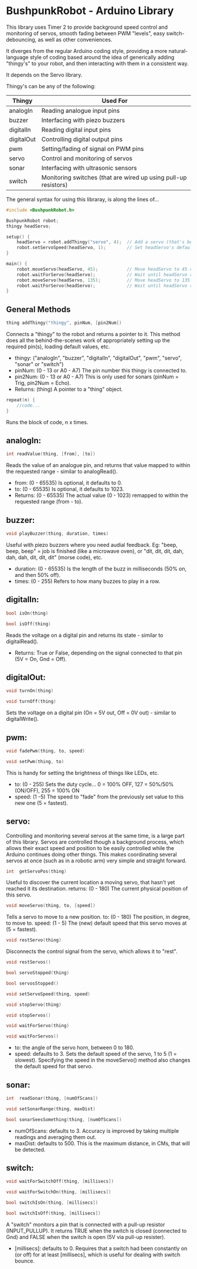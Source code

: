 BushpunkRobot - Arduino Library
================================

This library uses Timer 2 to provide background speed control and monitoring of servos, smooth fading between PWM "levels", easy switch-debouncing, as well as other conveniences.

It diverges from the regular Arduino coding style, providing a more natural-language style of coding based around the idea of generically adding "thingy's" to your robot, and then interacting with them in a consistent way.

It depends on the Servo library.

Thingy's can be any of the following:

| Thingy     | Used For |
| ---------- | -------- |
| analogIn   | Reading analogue input pins |
| buzzer     | Interfacing with piezo buzzers |
| digitalIn  | Reading digital input pins |
| digitalOut | Controlling digital output pins |
| pwm        | Setting/fading of signal on PWM pins |
| servo      | Control and monitoring of servos |
| sonar      | Interfacing with ultrasonic sensors |
| switch     | Monitoring switches (that are wired up using pull-up resistors) |

The general syntax for using this libraray, is along the lines of...
```cpp
#include <BushpunkRobot.h>

BushpunkRobot robot;
thingy headServo;

setup() {
    headServo = robot.addThingy("servo", 4);  // Add a servo (that's been connected to pin 4) and call it headServo
    robot.setServoSpeed(headServo, 1);        // Set headServo's default speed to 1 (slowest)
}

main() {
    robot.moveServo(headServo, 45);           // Move headServo to 45 degrees
    robot.waitForServo(headServo);            // Wait until headServo reaches its destination (45 degrees)
    robot.moveServo(headServo, 135);          // Move headServo to 135 degrees
    robot.waitForServo(headServo);            // Wait until headServo reaches its destination (135 degrees)
}
```

General Methods
---------------
```cpp
thing addThingy("thingy", pinNum, [pin2Num])
```
Connects a "thingy" to the robot and returns a pointer to it. This method does all the behind-the-scenes work of appropriately setting up the required pin(s), loading default values, etc.
  * thingy:  ("analogIn", "buzzer", "digitalIn", "digitalOut", "pwm", "servo", "sonar" or "switch")
  * pinNum:  (0 - 13 or A0 - A7) The pin number this thingy is connected to.
  * pin2Num: (0 - 13 or A0 - A7) This is only used for sonars (pinNum = Trig, pin2Num = Echo).
  * Returns: (thing) A pointer to a "thing" object.

```cpp
repeat(n) {
    //code...
}
```
Runs the block of code, n x times.

analogIn:
---------
```cpp
int readValue(thing, [from], [to])
```
Reads the value of an analogue pin, and returns that value mapped to within the requested range - similar to analogRead().
  * from:    (0 - 65535) Is optional, it defaults to 0.
  * to:      (0 - 65535) Is optional, it defaults to 1023.
  * Returns: (0 - 65535) The actual value (0 - 1023) remapped to within the requested range (from - to).

buzzer:
-------
```cpp
void playBuzzer(thing, duration, times)
```
Useful with piezo buzzers where you need audial feedback. Eg: "beep, beep, beep" = job is finished (like a microwave oven), or "dit, dit, dit, dah, dah, dah, dit, dit, dit" (morse code), etc.
  * duration: (0 - 65535) Is the length of the buzz in milliseconds (50% on, and then 50% off).
  * times:    (0 - 255) Refers to how many buzzes to play in a row.

digitalIn:
----------
```cpp
bool isOn(thing)
```
```cpp
bool isOff(thing)
```
Reads the voltage on a digital pin and returns its state - similar to digitalRead().
  * Returns: True or False, depending on the signal connected to that pin (5V = On, Gnd = Off).

digitalOut:
-------
```cpp
void turnOn(thing)
```
```cpp
void turnOff(thing)
```
Sets the voltage on a digital pin (On = 5V out, Off = 0V out) - similar to digitalWrite().

pwm:
----
```cpp
void fadePwm(thing, to, speed)
```
```cpp
void setPwm(thing, to)
```
This is handy for setting the brightness of things like LEDs, etc.
  * to:    (0 - 255) Sets the duty cycle... 0 = 100% OFF, 127 = 50%/50% (ON/OFF), 255 = 100% ON
  * speed: (1 -5) The speed to "fade" from the previously set value to this new one (5 = fastest).

servo:
------
Controlling and monitoring several servos at the same time, is a large part of this library. Servos are controlled though a background process, which allows their exact speed and position to be easily controlled while the Arduino continues doing other things. This makes coordinating several servos at once (such as in a robotic arm) very simple and straight forward.
```cpp
int  getServoPos(thing)
```
Useful to discover the current location a moving servo, that hasn't yet reached it its destination.
    returns: (0 - 180) The current physical position of this servo.
```cpp
void moveServo(thing, to, [speed])
```
Tells a servo to move to a new position.
    to:    (0 - 180) The position, in degree, to move to.
    speed: (1 - 5) The (new) default speed that this servo moves at (5 = fastest).
```cpp
void restServo(thing)
```
Disconnects the control signal from the servo, which allows it to "rest".

```cpp
void restServos()
```
```cpp
bool servoStopped(thing)
```
```cpp
bool servosStopped()
```
```cpp
void setServoSpeed(thing, speed)
```
```cpp
void stopServo(thing)
```
```cpp
void stopServos()
```
```cpp
void waitForServo(thing)
```
```cpp
void waitForServos()
```
  * to:    the angle of the servo horn, between 0 to 180.
  * speed: defaults to 3. Sets the default speed of the servo, 1 to 5 (1 = slowest). Specifying the speed in the moveServo() method also changes the default speed for that servo.

sonar:
------
```cpp
int  readSonar(thing, [numOfScans])
```
```cpp
void setSonarRange(thing, maxDist)
```
```cpp
bool sonarSeesSomething(thing, [numOfScans])
```
  * numOfScans: defaults to 3. Accuracy is improved by taking multiple readings and averaging them out.
  * maxDist:    defaults to 500. This is the maximum distance, in CMs, that will be detected.

switch:
------
```cpp
void waitForSwitchOff(thing, [millisecs])
```
```cpp
void waitForSwitchOn(thing, [millisecs])
```
```cpp
bool switchIsOn(thing, [millisecs])
```
```cpp
bool switchIsOff(thing, [millisecs])
```
A "switch" monitors a pin that is connected with a pull-up resistor (INPUT_PULLUP).
It returns TRUE when the switch is closed (connected to Gnd) and FALSE when the switch is open (5V via pull-up resister).
  * [millisecs]: defaults to 0. Requires that a switch had been constantly on (or off) for at least [millisecs], which is useful for dealing with switch bounce.

